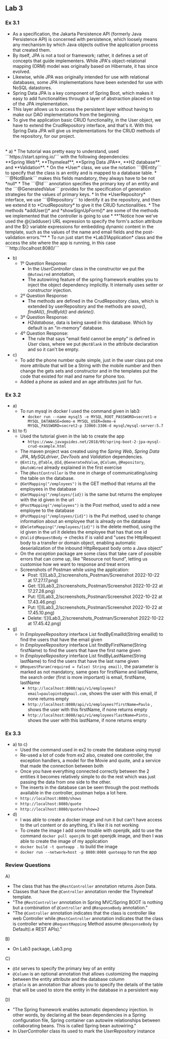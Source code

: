 ## Lab 3

### Ex 3.1
* As a specification, the Jakarta Persistence API (formerly Java Persistence API) is concerned with persistence, which loosely means any mechanism by which Java objects outlive the application process that created them.
* By itself, JPA is not a tool or framework; rather, it defines a set of concepts that guide implementers. While JPA's object-relational mapping (ORM) model was originally based on Hibernate, it has since evolved. 
* Likewise, while JPA was originally intended for use with relational databases, some JPA implementations have been extended for use with NoSQL datastores.
* Spring Data JPA is a key component of Spring Boot, which makes it easy to add functionalities through a layer of abstraction placed on top of the JPA implementation. 
* This layer allows us to access the persistent layer without having to make our DAO implementations from the beginning.
* To give the application basic CRUD functionality, in the User object, we have to extend the CrudRepository interface, and that's it. With this Spring Data JPA will give us implementations for the CRUD methods of the repository, for our project.
<br>
* a)
  * The tutorial was pretty easy to understand, used ```https://start.spring.io/``` with the following dependencies: <br>
    **Spring Web**, **Thymeleaf**, **Spring Data JPA**, **H2 database** and **Validation**.
  * On the *User* class, we use the notation ```@Entity``` to  specify that the class is an entity and is mapped to a database table.
  * ```@NotBlank``` makes this fields mandatory, they always have to be not *null*
  * The ```@Id``` annotation specifies the primary key of an entity and the ```@GeneratedValue``` provides for the specification of generation strategies for the values of primary keys.
  * In the *UserRepository* interface, we use ```@Repository``` to identify it as the repository, and then we extend it to *CrudRepository* to give it the CRUD functionalities.
  * The methods *addUser()* and  *showSignUpForm()* are some of the methods we implemented that the controller is going to use
  * **"Notice how we've used the @{/adduser} URL expression to specify the form's action attribute and the ${} variable expressions for embedding dynamic content in the template, such as the values of the name and email fields and the post-validation errors."**
  * To run just start the *Lab31Application* class and the access the site where the app is running, in this case ```http://localhost:8080/```

* b)
  * 1º Question Response:
    * In the *UserController* class in the constructor we put the ```@Autowired``` annotation,
    * The autowiring feature of the spring framework enables you to inject the object dependency implicitly. It internally uses setter or constructor injection.
  * 2º Question Response:
    * The methods are defined in the CrudRepository class, which is extended by userRepository and the methods are *save()*, *findAll()*, *findById()* and *delete()*.
  * 3º Question Response:
    * *H2database*, data is being saved in this database. Which by default is an "in-memory" database.
  * 4º Question Response:
    * The rule that says "email field cannot be empty" is defined in *User* class, where we put
      ```@NotBlank``` in the attribute declaration and so it can't be empty.
* c)
  * To add the phone number quite simple, just in the user class put one more attribute that will be a String with the mobile number and then change the gets sets and constructor and in the templates put the code that existed for mail and name for phone too.
  * Added a phone as asked and an age attributes just for fun.
### Ex 3.2

* a)
  * To run mysql in docker I used the command given in lab3:
    * ```docker run --name mysql5 -e MYSQL_ROOT_PASSWORD=secret1-e MYSQL_DATABASE=demo-e MYSQL_USER=demo-e MYSQL_PASSWORD=secret2-p 33060:3306-d mysql/mysql-server:5.7```
* b) to f)
  * Used the tutorial given in the lab to create the app 
    * ```https://www.javaguides.net/2018/09/spring-boot-2-jpa-mysql-crud-example.html```
  * The maven project was created using the *Spring Web*, *Spring Data JPA*, *MySQLdriver*, *DevTools* and *Validation* dependencies.
  * ```@Entity```, ```@Table```, ```@Id```, ```@GeneratedValue```, ```@Column```, ```@Repository```, ```@AutoWired``` already explained in the first exercise
  * The ```@RestController``` is the one in charge of communicating/using the table on the database.
  * ```@GetMapping("/employees")``` is the GET method that returns all the employees in the database
  * ```@GetMapping("/employes/{id})``` is the same but returns the employee with the id given in the url
  * ```@PostMapping("/employees")``` is the Post method, used to add a new employee to the database
  * ```@PutMapping("/employees/{id}")``` is the Put method, used to change information about an employee that is already on the database
  * ```@DeleteMapping("/employees/{id}")``` is the delete method, using the id given in the url it deletes the employee that has that one id
  * ```@Valid``` ```@RequestBody``` -> checks if is valid and "uses the HttpRequest body to a transfer or domain object, enabling automatic deserialization of the inbound HttpRequest body onto a Java object"
  * On the *exception* package are some class that take care of possible errors that can come up, like "Resource not found", letting us customise how we want to response and treat errors
  * Screenshots of Postman while using the application:
    * Post:
      ![](Lab3_2/screenshots_Postman/Screenshot 2022-10-22 at 17.27.17.png)
    * Get:
      ![](Lab3_2/screenshots_Postman/Screenshot 2022-10-22 at 17.27.28.png)
    * Put:
      ![](Lab3_2/screenshots_Postman/Screenshot 2022-10-22 at 17.43.46.png)
    * Put:
      ![](Lab3_2/screenshots_Postman/Screenshot 2022-10-22 at 17.45.10.png)
    * Delete:
      ![](Lab3_2/screenshots_Postman/Screenshot 2022-10-22 at 17.45.42.png)
* g)
  * In *EmployeeRepository* interface List<Employee> findByEmailId(String emailId) to find the users that have the email given
  * In *EmployeeRepository* interface List<Employee> findByFirstName(String firstName) to find the users that have the first name given
  * In *EmployeeRepository* interface List<Employee> findByLastName(String lastName) to find the users that have the last name given
  * ```@RequestParam(required = false) String email)```, the parameter is marked as not mandatory, same goes for firstName and lastName, the search order (first is more important) is email, firstName, lastName 
    * ```http://localhost:8080/api/v1/employees?email=paulopinto@gmail.com```, shows the user with this email, if none returns empty
    * ```http://localhost:8080/api/v1/employees?firstName=Paulo``` , shows the user with this firstName, if none returns empty
    * ```http://localhost:8080/api/v1/employees?lastName=Pinto``` , shows the user with this lastName, if none returns empty

### Ex 3.3


* a) to c)
  * Used the command used in ex2 to create the database using mysql
  * Re-used a lot of code from ex2 also, created one controller, the exception handlers, a model for the Movie and quote, and a service that made the connection between both
  * Once you have everything connected correctly between the 2 entities it becomes relatively simple to do the rest which was just passing the data from one side to the other.
  * The inserts in the database can be seen through the post methods available in the controller, postman helps a lot here.
  * ```http://localhost:8080/shows```
  * ```http://localhost:8080/quote```
  * ```http://localhost:8080/quotes?show=2```
* d)
  * I was able to create a docker image and run it but can't have access to the url content or do anything, it's like it is not working
  * To create the image I add some trouble with openjdk, add to use the command ```docker pull openjdk``` to get openjdk image, and then I was able to create the image of my application
  * ```docker build -t quoteapp .``` to build the image
  * ```docker run --network=host -p 8080:8080 quoteapp``` to run the app

### Review Questions


A) 
* The class that has the ```@RestController``` annotation returns Json Data.
* Classes that have the ```@Controller``` annotation render the Thymeleaf template.
* "The ```@RestController``` annotation in Spring MVC/Spring BOOT is nothing but a combination of ```@Controller``` and ```@ResponseBody``` annotation."
* "The ```@Controller``` annotation indicates that the class is controller like web Controller while ```@RestController``` annotation indicates that the class is controller where ```@RequestMapping``` Method assume ```@ResponseBody``` by Default(i.e REST APIs)."

B)
* On Lab3 package, Lab3.png

C)

* ```@Id``` serves to specify the primary key of an entity
* ```@Column``` is an optional annotation that allows customizing the mapping between the entity attribute and the database column
* ```@Table``` is an annotation thar allows you to specify the details of the table that will be used to store the entity in the database in a persistent way

D)

* "The Spring framework enables automatic dependency injection. In other words, by declaring all the bean dependencies in a Spring configuration file, Spring container can autowire relationships between collaborating beans. This is called Spring bean autowiring."
*  In *UserController* class its used to mark the *UserRepository* instance